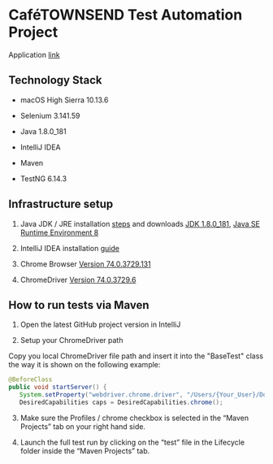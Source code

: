 # CaféTOWNSEND Test Automation Project

Application [link](http://cafetownsend-angular-rails.herokuapp.com)

## Technology Stack

* macOS High Sierra 10.13.6

* Selenium 3.141.59

* Java 1.8.0_181

* IntelliJ IDEA

* Maven

* TestNG 6.14.3

## Infrastructure setup


1. Java JDK / JRE installation [steps](https://docs.oracle.com/javase/10/install/installation-jdk-and-jre-macos.htm#JSJIG-GUID-C5F0BF25-3487-4F33-9275-7000C8E1C58C)
and downloads [JDK 1.8.0_181](https://www.oracle.com/technetwork/java/javase/downloads/jre8-downloads-2133155.html), 
[Java SE Runtime Environment 8](https://www.oracle.com/technetwork/java/javase/downloads/jre8-downloads-2133155.html)

2. IntelliJ IDEA installation [guide](https://treehouse.github.io/installation-guides/mac/intellij-idea-mac.html)

3. Chrome Browser [Version 74.0.3729.131](https://www.google.com/chrome/)

4. ChromeDriver [Version 74.0.3729.6](http://chromedriver.chromium.org/)

## How to run tests via Maven

1. Open the latest GitHub project version in IntelliJ

2. Setup your ChromeDriver path

Copy you local ChromeDriver file path and insert it into the "BaseTest" class the way it is shown on the following example:

```java
@BeforeClass
public void startServer() {
   System.setProperty("webdriver.chrome.driver", "/Users/{Your_User}/Downloads/chromedriver_74");
   DesiredCapabilities caps = DesiredCapabilities.chrome();
```

3. Make sure the Profiles / chrome checkbox is selected in the “Maven Projects” tab on your right hand side.

4. Launch the full test run by clicking on the “test” file in the Lifecycle folder inside the “Maven Projects” tab.





